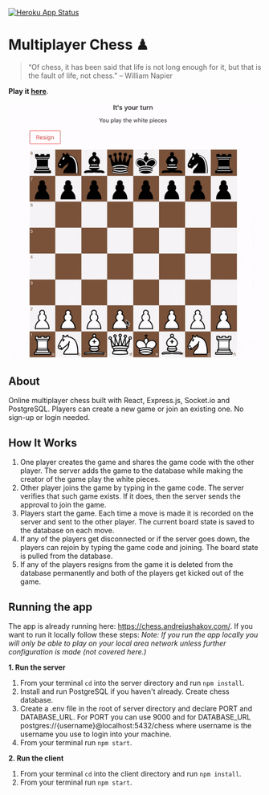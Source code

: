 [![Heroku App Status](http://heroku-shields.herokuapp.com/chess-by-andrei-client)](https://chess-by-andrei-client.herokuapp.com)

# Multiplayer Chess ♟

> “Of chess, it has been said that life is not long enough for it, but that is the fault of life, not chess.” – William Napier

**Play it [here](https://chess.andreiushakov.com/)**.

![Chess demo](demo/chess-demo.gif)

## About

Online multiplayer chess built with React, Express.js, Socket.io and PostgreSQL. Players can create a new game or join an existing one. No sign-up or login needed.

## How It Works

1. One player creates the game and shares the game code with the other player. The server adds the game to the database while making the creator of the game play the white pieces.
2. Other player joins the game by typing in the game code. The server verifies that such game exists. If it does, then the server sends the approval to join the game.
3. Players start the game. Each time a move is made it is recorded on the server and sent to the other player. The current board state is saved to the database on each move.
4. If any of the players get disconnected or if the server goes down, the players can rejoin by typing the game code and joining. The board state is pulled from the database.
5. If any of the players resigns from the game it is deleted from the database permanently and both of the players get kicked out of the game.

## Running the app

The app is already running here: https://chess.andreiushakov.com/. If you want to run it locally follow these steps:
_Note: If you run the app locally you will only be able to play on your local area network unless further configuration is made (not covered here.)_

**1. Run the server**

1.  From your terminal `cd` into the server directory and run `npm install`.
2.  Install and run PostgreSQL if you haven't already. Create chess database.
3.  Create a .env file in the root of server directory and declare PORT and DATABASE_URL. For PORT you can use 9000 and for DATABASE_URL postgres://{username}@localhost:5432/chess where username is the username you use to login into your machine.
4.  From your terminal run `npm start`.

**2. Run the client**

1.  From your terminal `cd` into the client directory and run `npm install`.
2.  From your terminal run `npm start`.
